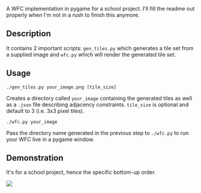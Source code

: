 A WFC implementation in pygame for a school project. I'll fill the readme out properly when I'm not in a rush to finish this anymore.

## Description

It contains 2 important scripts: `gen_tiles.py` which generates a tile set from a supplied image and `wfc.py` which will render the generated tile set.

## Usage

```
./gen_tiles.py your_image.png [tile_size]
```

Creates a directory called `your_image` containing the generated tiles as well as a `.json` file describing adjacency constraints. `tile_size` is optional and default to 3 (i.e. 3x3 pixel tiles).

```
./wfc.py your_image
```

Pass the directory name generated in the previous step to `./wfc.py` to run your WFC live in a pygame window.

## Demonstration

It's for a school project, hence the specific bottom-up order.

![](./demo.gif)
